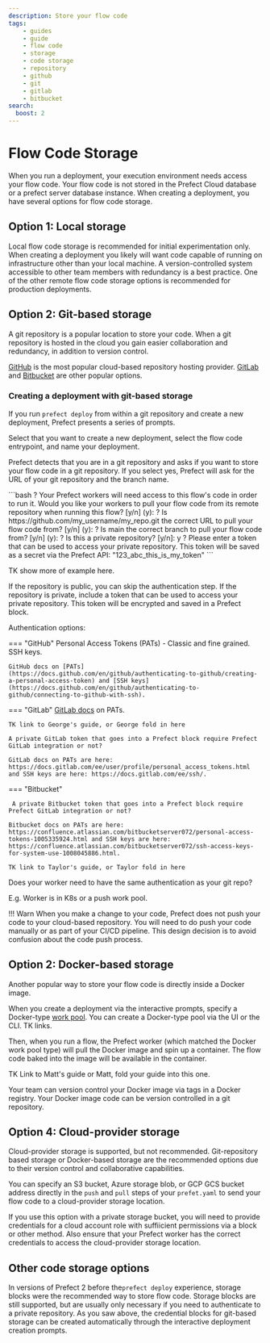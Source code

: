 ```yaml
---
description: Store your flow code
tags:
    - guides
    - guide
    - flow code
    - storage
    - code storage
    - repository
    - github
    - git
    - gitlab
    - bitbucket
search:
  boost: 2
---
```


# Flow Code Storage

When you run a deployment, your execution environment needs access your flow code. Your flow code is not stored in the Prefect Cloud database or a prefect server database instance. When creating a deployment, you have several options for flow code storage.

## Option 1: Local storage
Local flow code storage is recommended for initial experimentation only. When creating a deployment you likely will want code capable of running on infrastructure other than your local machine. A version-controlled system accessible to other team members with redundancy is a best practice. One of the other remote flow code storage options is recommended for production deployments.

## Option 2: Git-based storage

A git repository is a popular location to store your code. When a git repository is hosted in the cloud you gain easier collaboration and redundancy, in addition to version control.

[GitHub](https://github.com/) is the most popular cloud-based repository hosting provider. [GitLab](https://www.gitlab.com) and [Bitbucket](https://bitbucket.org/) are other popular options.

### Creating a deployment with git-based storage

If you run `prefect deploy` from within a git repository and create a new deployment, Prefect presents a series of prompts.

Select that you want to create a new deployment, select the flow code entrypoint, and name your deployment.

Prefect detects that you are in a git repository and asks if you want to store your flow code in a git repository. If you select yes, Prefect will ask for the URL of your git repository and the branch name. 

<div class="terminal">
```bash
    ? Your Prefect workers will need access to this flow's code in order to run it. 
    Would you like your workers to pull your flow code from its remote repository 
    when running this flow? [y/n] (y): 
    ? Is https://github.com/my_username/my_repo.git the correct URL to pull your 
    flow code from? [y/n] (y): 
    ? Is main the correct branch to pull your flow code from? [y/n] (y): 
    ? Is this a private repository? [y/n]: y
    ? Please enter a token that can be used to access your private repository. This 
    token will be saved as a secret via the Prefect API: "123_abc_this_is_my_token"
```
</div>

TK show more of example here.

If the repository is public, you can skip the authentication step. If the repository is private, include a token that can be used to access your private repository. This token will be encrypted and saved in a Prefect block. 

Authentication options:

=== "GitHub"
    Personal Access Tokens (PATs) - Classic and fine grained.
    SSH keys.

    GitHub docs on [PATs](https://docs.github.com/en/github/authenticating-to-github/creating-a-personal-access-token) and [SSH keys](https://docs.github.com/en/github/authenticating-to-github/connecting-to-github-with-ssh).

=== "GitLab"
    [GitLab docs](https://docs.gitlab.com/ee/user/profile/personal_access_tokens.html) on PATs. 

    TK link to George's guide, or George fold in here

    A private GitLab token that goes into a Prefect block require Prefect GitLab integration or not?
    
    GitLab docs on PATs are here: https://docs.gitlab.com/ee/user/profile/personal_access_tokens.html and SSH keys are here: https://docs.gitlab.com/ee/ssh/.

=== "Bitbucket"

     A private Bitbucket token that goes into a Prefect block require Prefect GitLab integration or not?

    Bitbucket docs on PATs are here: https://confluence.atlassian.com/bitbucketserver072/personal-access-tokens-1005335924.html and SSH keys are here: https://confluence.atlassian.com/bitbucketserver072/ssh-access-keys-for-system-use-1008045886.html.

    TK link to Taylor's guide, or Taylor fold in here

Does your worker need to have the same authentication as your git repo?

E.g. Worker is in K8s or a push work pool.

!!! Warn
When you make a change to your code, Prefect does not push your code to your cloud-based repository. You will need to do push your code manually or as part of your CI/CD pipeline. This design decision is to avoid confusion about the code push process.

## Option 2: Docker-based storage

Another popular way to store your flow code is directly inside a Docker image. 

When you create a deployment via the interactive prompts, specify a Docker-type [work pool](). You can create a Docker-type pool via the UI or the CLI. TK links. 

Then, when you run a flow, the Prefect worker (which matched the Docker work pool type) will pull the Docker image and spin up a container. The flow code baked into the image will be available in the container.

TK Link to Matt's guide or Matt, fold your guide into this one.

Your team can version control your Docker image via tags in a Docker registry. Your Docker image code can be version controlled in a git repository.

## Option 4: Cloud-provider storage
Cloud-provider storage is supported, but not recommended. Git-repository based storage or Docker-based storage are the recommended options due to their version control and collaborative capabilities. 

You can specify an S3 bucket, Azure storage blob, or GCP GCS bucket address directly in the `push` and `pull` steps of your `prefet.yaml` to send your flow code to a cloud-provider storage location. 

If you use this option with a private storage bucket, you will need to provide credentials for a cloud account role with suffiicient permissions via a block or other method. Also ensure that your Prefect worker has the correct credentials to access the cloud-provider storage location.

## Other code storage options
In versions of Prefect 2 before the`prefect deploy` experience, storage blocks were the recommended way to store flow code. Storage blocks are still supported, but are usually only necessary if you need to authenticate to a private repository. As you saw above, the credential blocks for git-based storage can be created automatically through the interactive deployment creation prompts.